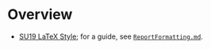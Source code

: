 # Overview

  * [SU19 LaTeX Style](su19.sty); for a guide, see
    [`ReportFormatting.md`](../guides/ReportFormatting.md).
